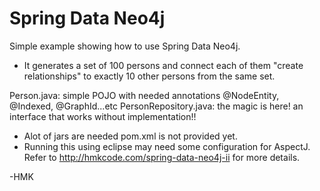 Spring Data Neo4j
=================

Simple example showing how to use Spring Data Neo4j.
- It generates a set of 100 persons and connect each of them "create relationships" to exactly 10 other persons from the same set.

Person.java: simple POJO with needed annotations @NodeEntity, @Indexed, @GraphId...etc
PersonRepository.java: the magic is here! an interface that works without implementation!!

- Alot of jars are needed pom.xml is not provided yet.
- Running this using eclipse may need some configuration for AspectJ.
Refer to  http://hmkcode.com/spring-data-neo4j-ii for more details.

-HMK
